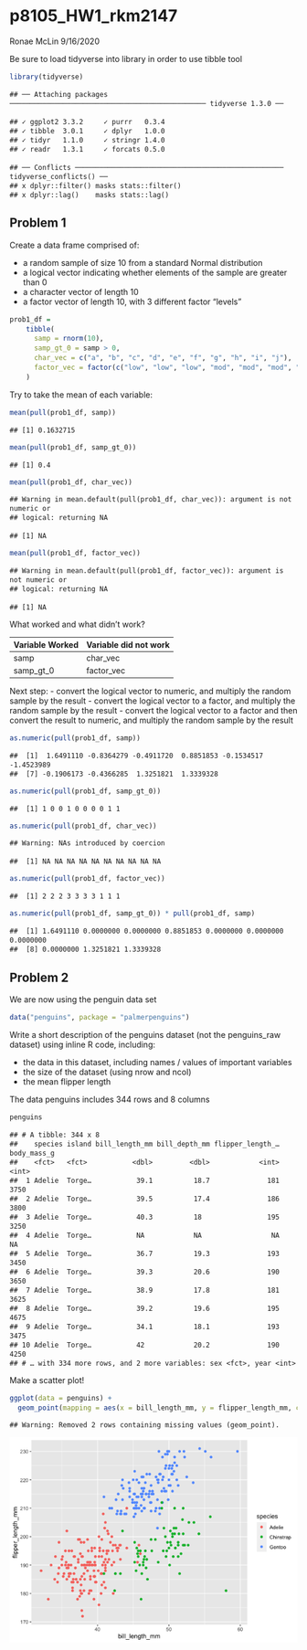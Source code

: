 p8105\_HW1\_rkm2147
================
Ronae McLin
9/16/2020

Be sure to load tidyverse into library in order to use tibble tool

``` r
library(tidyverse)
```

    ## ── Attaching packages ──────────────────────────────────────────────── tidyverse 1.3.0 ──

    ## ✓ ggplot2 3.3.2     ✓ purrr   0.3.4
    ## ✓ tibble  3.0.1     ✓ dplyr   1.0.0
    ## ✓ tidyr   1.1.0     ✓ stringr 1.4.0
    ## ✓ readr   1.3.1     ✓ forcats 0.5.0

    ## ── Conflicts ─────────────────────────────────────────────────── tidyverse_conflicts() ──
    ## x dplyr::filter() masks stats::filter()
    ## x dplyr::lag()    masks stats::lag()

## Problem 1

Create a data frame comprised of:

  - a random sample of size 10 from a standard Normal distribution
  - a logical vector indicating whether elements of the sample are
    greater than 0
  - a character vector of length 10
  - a factor vector of length 10, with 3 different factor “levels”

<!-- end list -->

``` r
prob1_df =
    tibble(
      samp = rnorm(10),
      samp_gt_0 = samp > 0,
      char_vec = c("a", "b", "c", "d", "e", "f", "g", "h", "i", "j"),
      factor_vec = factor(c("low", "low", "low", "mod", "mod", "mod", "mod","high", "high", "high"))
    )
```

Try to take the mean of each variable:

``` r
mean(pull(prob1_df, samp))
```

    ## [1] 0.1632715

``` r
mean(pull(prob1_df, samp_gt_0))
```

    ## [1] 0.4

``` r
mean(pull(prob1_df, char_vec))
```

    ## Warning in mean.default(pull(prob1_df, char_vec)): argument is not numeric or
    ## logical: returning NA

    ## [1] NA

``` r
mean(pull(prob1_df, factor_vec))
```

    ## Warning in mean.default(pull(prob1_df, factor_vec)): argument is not numeric or
    ## logical: returning NA

    ## [1] NA

What worked and what didn’t work?

| Variable Worked | Variable did not work |
| --------------- | --------------------- |
| samp            | char\_vec             |
| samp\_gt\_0     | factor\_vec           |

Next step: - convert the logical vector to numeric, and multiply the
random sample by the result - convert the logical vector to a factor,
and multiply the random sample by the result - convert the logical
vector to a factor and then convert the result to numeric, and multiply
the random sample by the result

``` r
as.numeric(pull(prob1_df, samp))
```

    ##  [1]  1.6491110 -0.8364279 -0.4911720  0.8851853 -0.1534517 -1.4523989
    ##  [7] -0.1906173 -0.4366285  1.3251821  1.3339328

``` r
as.numeric(pull(prob1_df, samp_gt_0))
```

    ##  [1] 1 0 0 1 0 0 0 0 1 1

``` r
as.numeric(pull(prob1_df, char_vec))
```

    ## Warning: NAs introduced by coercion

    ##  [1] NA NA NA NA NA NA NA NA NA NA

``` r
as.numeric(pull(prob1_df, factor_vec))
```

    ##  [1] 2 2 2 3 3 3 3 1 1 1

``` r
as.numeric(pull(prob1_df, samp_gt_0)) * pull(prob1_df, samp)
```

    ##  [1] 1.6491110 0.0000000 0.0000000 0.8851853 0.0000000 0.0000000 0.0000000
    ##  [8] 0.0000000 1.3251821 1.3339328

## Problem 2

We are now using the penguin data set

``` r
data("penguins", package = "palmerpenguins")
```

Write a short description of the penguins dataset (not the penguins\_raw
dataset) using inline R code, including:

  - the data in this dataset, including names / values of important
    variables
  - the size of the dataset (using nrow and ncol)
  - the mean flipper length

The data penguins includes 344 rows and 8 columns

``` r
penguins
```

    ## # A tibble: 344 x 8
    ##    species island bill_length_mm bill_depth_mm flipper_length_… body_mass_g
    ##    <fct>   <fct>           <dbl>         <dbl>            <int>       <int>
    ##  1 Adelie  Torge…           39.1          18.7              181        3750
    ##  2 Adelie  Torge…           39.5          17.4              186        3800
    ##  3 Adelie  Torge…           40.3          18                195        3250
    ##  4 Adelie  Torge…           NA            NA                 NA          NA
    ##  5 Adelie  Torge…           36.7          19.3              193        3450
    ##  6 Adelie  Torge…           39.3          20.6              190        3650
    ##  7 Adelie  Torge…           38.9          17.8              181        3625
    ##  8 Adelie  Torge…           39.2          19.6              195        4675
    ##  9 Adelie  Torge…           34.1          18.1              193        3475
    ## 10 Adelie  Torge…           42            20.2              190        4250
    ## # … with 334 more rows, and 2 more variables: sex <fct>, year <int>

Make a scatter plot\!

``` r
ggplot(data = penguins) + 
  geom_point(mapping = aes(x = bill_length_mm, y = flipper_length_mm, color = species))
```

    ## Warning: Removed 2 rows containing missing values (geom_point).

![](p8105_HW1_rkm2147_files/figure-gfm/unnamed-chunk-5-1.png)<!-- -->
